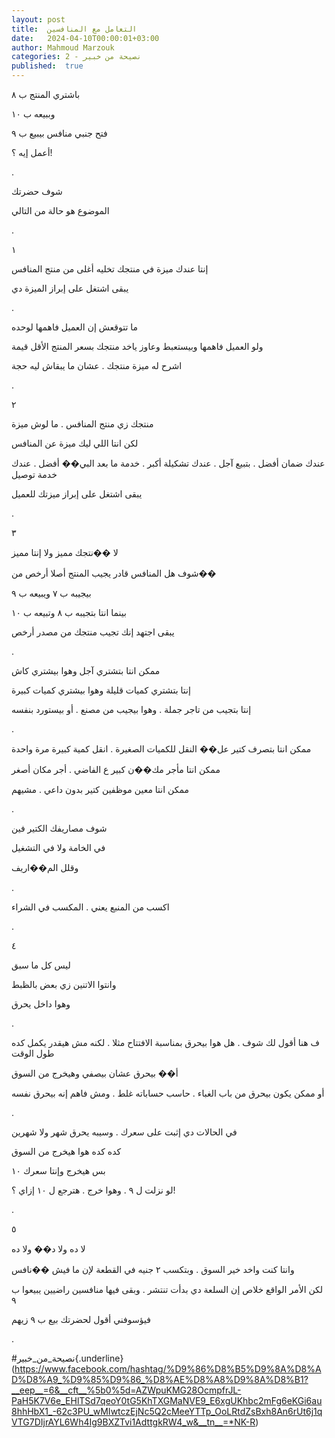```yaml
---
layout: post
title:  التعامل مع المنافسين
date:   2024-04-10T00:00:01+03:00
author: Mahmoud Marzouk
categories: 2 - نصيحة من خبير
published:  true
---
```

باشتري المنتج ب ٨

وببيعه ب ١٠

فتح جنبي منافس بيبيع ب ٩

أعمل إيه ؟!

.

شوف حضرتك

الموضوع هو حالة من التالي

.

١

إنتا عندك ميزة في منتجك تخليه أغلى من منتج المنافس

يبقى اشتغل على إبراز الميزة دي

.

ما تتوقعش إن العميل فاهمها لوحده

ولو العميل فاهمها وبيستعبط وعاوز ياخد منتجك بسعر المنتج الأقل
قيمة

اشرح له ميزة منتجك . عشان ما يبقاش ليه حجة

.

٢

منتجك زي منتج المنافس . ما لوش ميزة

لكن انتا اللي ليك ميزة عن المنافس

عندك ضمان أفضل . بتبيع آجل . عندك تشكيلة أكبر . خدمة ما بعد البي�� أفضل
. عندك خدمة توصيل

يبقى اشتغل على إبراز ميزتك للعميل

.

٣

لا ��نتجك مميز ولا إنتا مميز

شوف هل المنافس قادر يجيب المنتج أصلا أرخص من��

بيجيبه ب ٧ ويبيعه ب ٩

بينما انتا بتجيبه ب ٨ وتبيعه ب ١٠

يبقى اجتهد إنك تجيب منتجك من مصدر أرخص

.

ممكن انتا بتشتري آجل وهوا بيشتري كاش

إنتا بتشتري كميات قليلة وهوا بيشتري كميات كبيرة

إنتا بتجيب من تاجر جملة . وهوا بيجيب من مصنع . أو بيستورد
بنفسه

.

ممكن انتا بتصرف كتير عل�� النقل للكميات الصغيرة . انقل كمية كبيرة مرة
واحدة

ممكن انتا مأجر مك��ن كبير ع الفاضي . أجر مكان أصغر

ممكن انتا معين موظفين كتير بدون داعي . مشيهم

.

شوف مصاريفك الكتير فين

في الخامة ولا في التشغيل

وقلل الم��اريف

.

اكسب من المنبع يعني . المكسب في الشراء

.

٤

ليس كل ما سبق

وانتوا الاتنين زي بعض بالظبط

وهوا داخل يحرق

.

ف هنا أقول لك شوف . هل هوا بيحرق بمناسبة الافتتاح مثلا . لكنه مش هيقدر
يكمل كده طول الوقت

أ�� بيحرق عشان بيصفي وهيخرج من السوق

أو ممكن يكون بيحرق من باب الغباء . حاسب حساباته غلط . ومش فاهم إنه
بيحرق نفسه

.

في الحالات دي إثبت على سعرك . وسيبه يحرق شهر ولا شهرين

كده كده هوا هيخرج من السوق

بس هيخرج وإنتا سعرك ١٠

لو نزلت ل ٩ . وهوا خرج . هترجع ل ١٠ إزاي ؟!

.

٥

لا ده ولا د�� ولا ده

وانتا كنت واخد خير السوق . وبتكسب ٢ جنيه في القطعة لإن ما فيش
��نافس

لكن الأمر الواقع خلاص إن السلعة دي بدأت تنتشر . وبقى فيها منافسين
راضيين يبيعوا ب ٩

فيؤسوفني أقول لحضرتك بيع ب ٩ زيهم

.

\#نصيحة_من_خبير{.underline}(https://www.facebook.com/hashtag/%D9%86%D8%B5%D9%8A%D8%AD%D8%A9_%D9%85%D9%86_%D8%AE%D8%A8%D9%8A%D8%B1?__eep__=6&__cft__%5b0%5d=AZWpuKMG28OcmpfrJL-PaH5K7V6e_EHlTSd7qeoY0tG5KhTXGMaNVE9_E6xgUKhbc2mFg6eKGi6au8hhHbX1_-62c3PU_wMIwtczEjNc5Q2cMeeYTTp_OoLRtdZsBxh8An6rUt6j1qVTG7DIjrAYL6Wh4Ig9BXZTvi1AdttgkRW4_w&__tn__=*NK-R)
